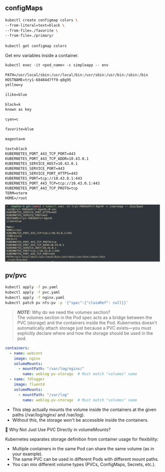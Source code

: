 ## configMaps

```bash
kubectl create configmap colors \
--from-literal=text=black \
--from-file=./favorite \
--from-file=./primary/

kubectl get configmap colors
```

Get env variables inside a container.
```
kubectl exec -it <pod_name> -c simpleapp -- env

PATH=/usr/local/sbin:/usr/local/bin:/usr/sbin:/usr/bin:/sbin:/bin
HOSTNAME=try1-68484d7ff9-q8g95
yellow=y

ilike=blue

black=k
known as key

cyan=c

favorite=blue

magenta=m

text=black
KUBERNETES_PORT_443_TCP_PORT=443
KUBERNETES_PORT_443_TCP_ADDR=10.43.0.1
KUBERNETES_SERVICE_HOST=10.43.0.1
KUBERNETES_SERVICE_PORT=443
KUBERNETES_SERVICE_PORT_HTTPS=443
KUBERNETES_PORT=tcp://10.43.0.1:443
KUBERNETES_PORT_443_TCP=tcp://10.43.0.1:443
KUBERNETES_PORT_443_TCP_PROTO=tcp
TERM=xterm
HOME=/root
```

![env](../images/env.png)

## pv/pvc

```bash
kubectl apply -f pv.yaml
kubectl apply -f pvc.yaml
kubectl apply -f nginx.yaml
kubectl patch pv nfs-pv -p '{"spec":{"claimRef": null}}'
```


> **_NOTE:_** Why do we need the volumes section?<br>
The volumes section in the Pod spec acts as a bridge between the PVC (storage) and the containers inside the Pod. Kubernetes doesn't automatically attach storage just because a PVC exists—you must explicitly declare where and how the storage should be used in the pod.


```yaml
containers:
  - name: webcont
    image: nginx
    volumeMounts:
      - mountPath: "/var/log/nginx/"
        name: weblog-pv-storage  # Must match "volumes" name
  - name: fdlogger
    image: fluentd
    volumeMounts:
      - mountPath: "/var/log"
        name: weblog-pv-storage  # Must match "volumes" name
```

- This step actually mounts the volume inside the containers at the given paths (/var/log/nginx/ and /var/log).
- Without this, the storage won't be accessible inside the containers.

🔹 Why Not Just Use PVC Directly in volumeMounts?

Kubernetes separates storage definition from container usage for flexibility:

- Multiple containers in the same Pod can share the same volume (as in your example).
- The same PVC can be used in different Pods with different mount paths.
- You can mix different volume types (PVCs, ConfigMaps, Secrets, etc.).